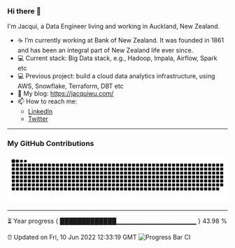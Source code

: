 ### Hi there 👋
I'm Jacqui, a Data Engineer living and working in Auckland, New Zealand.
- ☕ I’m currently working at Bank of New Zealand. It was founded in 1861 and has been an integral part of New Zealand life ever since.
- 💻 Current stack: Big Data stack, e.g., Hadoop, Impala, Airflow, Spark etc
- 💻 Previous project: build a cloud data analytics infrastructure, using AWS, Snowflake, Terraform, DBT etc
- 🌱 My blog: https://jacquiwu.com/
- 📫 How to reach me: 
     - [LinkedIn](https://www.linkedin.com/in/jacqui-wu/) 
     - [Twitter](https://twitter.com/AklJacqui)
 
---
### My GitHub Contributions    

![](https://raw.githubusercontent.com/phh95/phh95/main/assets/github-contribution-grid-snake.svg)

---
⏳ Year progress { █████████████▁▁▁▁▁▁▁▁▁▁▁▁▁▁▁▁▁ } 43.98 %

⏰ Updated on Fri, 10 Jun 2022 12:33:19 GMT
![Progress Bar CI](https://github.com/jacquiwuc/jacquiwuc/workflows/Progress%20Bar%20CI/badge.svg)


